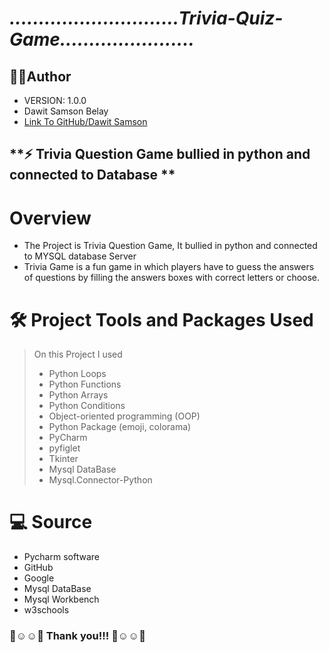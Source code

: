 # ***.............................Trivia-Quiz-Game.......................***
    
## 👨‍💻Author 
- VERSION: 1.0.0
- Dawit Samson Belay
- [Link To GitHub/Dawit Samson](https://github.com/DawitSamson)


## **⚡ Trivia Question Game bullied in python and connected to Database **


# Overview
* The Project is Trivia Question Game, It bullied in python and connected to MYSQL database Server
* Trivia Game is a fun game in which players have to guess the answers of questions by filling the answers boxes with correct letters or choose.


# 🛠️ Project Tools and Packages Used
>On this Project I used
>- Python Loops 
>- Python Functions
>- Python Arrays
>- Python Conditions
>- Object-oriented programming (OOP)
>- Python Package (emoji, colorama)
>- PyCharm
>- pyfiglet
>- Tkinter
>- Mysql DataBase
>- Mysql.Connector-Python


# 💻 Source
- Pycharm software
- GitHub 
- Google
- Mysql DataBase 
- Mysql Workbench
- w3schools

### 🙌☺️️☺️🙌  Thank you!!!    🙌☺️️☺️🙌
